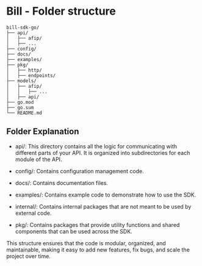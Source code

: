 # Bill - Folder structure

```
bill-sdk-go/
├── api/
│   ├── afip/
│   ├── ...
├── config/
├── docs/
├── examples/
├── pkg/
│   ├── http/
│   ├── endpoints/
├── models/
│   ├── afip/
│   │   ├── ...
│   ├── api/
├── go.mod
├── go.sum
└── README.md
```

## Folder Explanation

-   api/: This directory contains all the logic for communicating with different parts of your API. It is organized into subdirectories for each module of the API.

-   config/: Contains configuration management code.

-   docs/: Contains documentation files.

-   examples/: Contains example code to demonstrate how to use the SDK.

-   internal/: Contains internal packages that are not meant to be used by external code.

-   pkg/: Contains packages that provide utility functions and shared components that can be used across the SDK.

This structure ensures that the code is modular, organized, and maintainable, making it easy to add new features, fix bugs, and scale the project over time.
